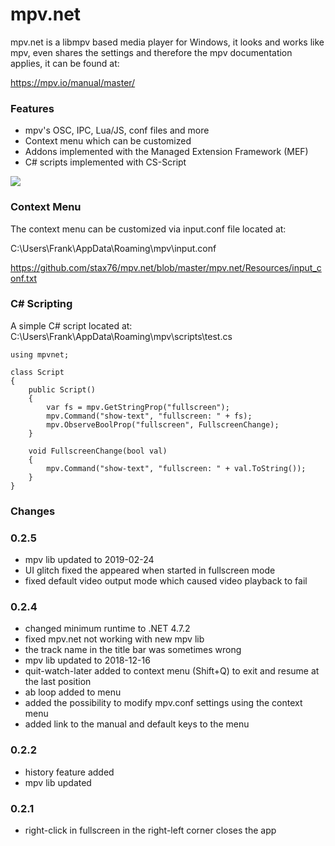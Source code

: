 # mpv.net

mpv.net is a libmpv based media player for Windows, it looks and works like mpv, even shares the settings and therefore the mpv documentation applies, it can be found at:

https://mpv.io/manual/master/

### Features

- mpv's OSC, IPC, Lua/JS, conf files and more
- Context menu which can be customized
- Addons implemented with the Managed Extension Framework (MEF)
- C# scripts implemented with CS-Script

![](https://github.com/stax76/mpv.net/blob/master/mpv.net/screenshot.jpg)

### Context Menu

The context menu can be customized via input.conf file located at:

C:\Users\Frank\AppData\Roaming\mpv\input.conf

https://github.com/stax76/mpv.net/blob/master/mpv.net/Resources/input_conf.txt

### C# Scripting

A simple C# script located at: C:\Users\Frank\AppData\Roaming\mpv\scripts\test.cs

```
using mpvnet;

class Script
{
    public Script()
    {
        var fs = mpv.GetStringProp("fullscreen");
        mpv.Command("show-text", "fullscreen: " + fs);
        mpv.ObserveBoolProp("fullscreen", FullscreenChange);
    }

    void FullscreenChange(bool val)
    {
        mpv.Command("show-text", "fullscreen: " + val.ToString());
    }
}
```

### Changes

### 0.2.5

- mpv lib updated to 2019-02-24
- UI glitch fixed the appeared when started in fullscreen mode
- fixed default video output mode which caused video playback to fail

### 0.2.4

- changed minimum runtime to .NET 4.7.2
- fixed mpv.net not working with new mpv lib
- the track name in the title bar was sometimes wrong
- mpv lib updated to 2018-12-16
- quit-watch-later added to context menu (Shift+Q) to exit and resume at the last position
- ab loop added to menu
- added the possibility to modify mpv.conf settings using the context menu
- added link to the manual and default keys to the menu

### 0.2.2

- history feature added
- mpv lib updated

### 0.2.1

- right-click in fullscreen in the right-left corner closes the app
